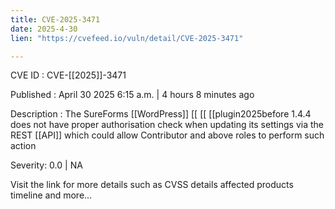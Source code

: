 ```yaml
---
title: CVE-2025-3471
date: 2025-4-30
lien: "https://cvefeed.io/vuln/detail/CVE-2025-3471"

---
```


CVE ID : CVE-[[2025]]-3471

Published :  April 30
2025
6:15 a.m. | 4 hours
8 minutes ago

Description : The SureForms   [[WordPress]]  [[ [[ [[plugin2025before 1.4.4 does not have proper authorisation check when updating its settings via the REST  [[API]]
which could allow Contributor and above roles to perform such action

Severity: 0.0 | NA

Visit the link for more details
such as CVSS details
affected products
timeline
and more...
